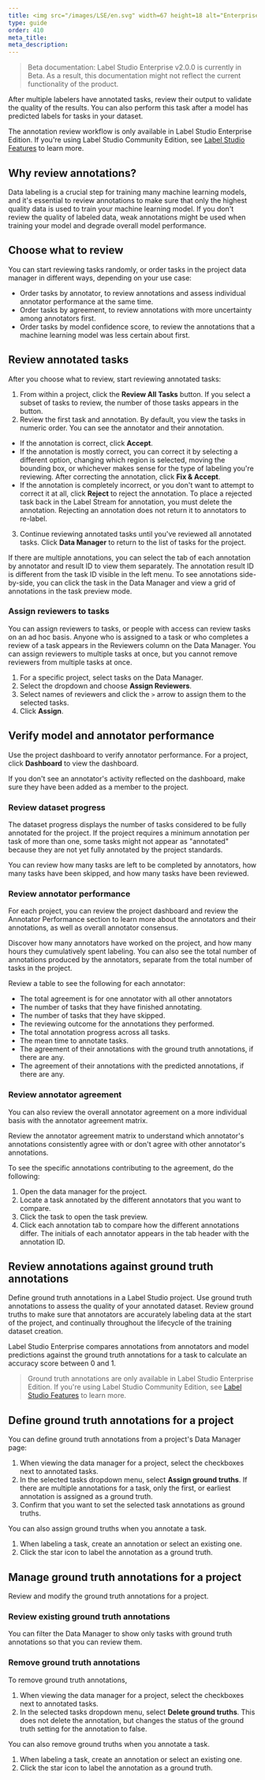 ```yaml
---
title: <img src="/images/LSE/en.svg" width=67 height=18 alt="Enterprise" style="vertical-align:middle"/> Review annotations in Label Studio
type: guide
order: 410
meta_title: 
meta_description:
---
```


> Beta documentation: Label Studio Enterprise v2.0.0 is currently in Beta. As a result, this documentation might not reflect the current functionality of the product.

After multiple labelers have annotated tasks, review their output to validate the quality of the results. You can also perform this task after a model has predicted labels for tasks in your dataset. 

<div class="enterprise"><p>
The annotation review workflow is only available in Label Studio Enterprise Edition. If you're using Label Studio Community Edition, see <a href="label_studio_compare.html">Label Studio Features</a> to learn more.
</p></div>

## Why review annotations?

Data labeling is a crucial step for training many machine learning models, and it's essential to review annotations to make sure that only the highest quality data is used to train your machine learning model. If you don't review the quality of labeled data, weak annotations might be used when training your model and degrade overall model performance. 

## Choose what to review

You can start reviewing tasks randomly, or order tasks in the project data manager in different ways, depending on your use case:
- Order tasks by annotator, to review annotations and assess individual annotator performance at the same time.
- Order tasks by agreement, to review annotations with more uncertainty among annotators first. 
- Order tasks by model confidence score, to review the annotations that a machine learning model was less certain about first. 

## Review annotated tasks

After you choose what to review, start reviewing annotated tasks:
1. From within a project, click the **Review All Tasks** button. If you select a subset of tasks to review, the number of those tasks appears in the button.
2. Review the first task and annotation. By default, you view the tasks in numeric order. You can see the annotator and their annotation. 
- If the annotation is correct, click **Accept**.
- If the annotation is mostly correct, you can correct it by selecting a different option, changing which region is selected, moving the bounding box, or whichever makes sense for the type of labeling you're reviewing. After correcting the annotation, click **Fix & Accept**. 
- If the annotation is completely incorrect, or you don't want to attempt to correct it at all, click **Reject** to reject the annotation. To place a rejected task back in the Label Stream for annotation, you must delete the annotation. Rejecting an annotation does not return it to annotators to re-label.
3. Continue reviewing annotated tasks until you've reviewed all annotated tasks. Click **Data Manager** to return to the list of tasks for the project.

If there are multiple annotations, you can select the tab of each annotation by annotator and result ID to view them separately. The annotation result ID is different from the task ID visible in the left menu. To see annotations side-by-side, you can click the task in the Data Manager and view a grid of annotations in the task preview mode.

### Assign reviewers to tasks
You can assign reviewers to tasks, or people with access can review tasks on an ad hoc basis. Anyone who is assigned to a task or who completes a review of a task appears in the Reviewers column on the Data Manager. You can assign reviewers to multiple tasks at once, but you cannot remove reviewers from multiple tasks at once.

1. For a specific project, select tasks on the Data Manager.
2. Select the dropdown and choose **Assign Reviewers**.
3. Select names of reviewers and click the `>` arrow to assign them to the selected tasks.
4. Click **Assign**. 

## Verify model and annotator performance 
Use the project dashboard to verify annotator performance. For a project, click **Dashboard** to view the dashboard.

If you don't see an annotator's activity reflected on the dashboard, make sure they have been added as a member to the project. 

### Review dataset progress

The dataset progress displays the number of tasks considered to be fully annotated for the project. If the project requires a minimum annotation per task of more than one, some tasks might not appear as "annotated" because they are not yet fully annotated by the project standards.

You can review how many tasks are left to be completed by annotators, how many tasks have been skipped, and how many tasks have been reviewed.

### Review annotator performance
For each project, you can review the project dashboard and review the Annotator Performance section to learn more about the annotators and their annotations, as well as overall annotator consensus.

Discover how many annotators have worked on the project, and how many hours they cumulatively spent labeling. You can also see the total number of annotations produced by the annotators, separate from the total number of tasks in the project.

Review a table to see the following for each annotator:
- The total agreement is for one annotator with all other annotators
- The number of tasks that they have finished annotating.
- The number of tasks that they have skipped.
- The reviewing outcome for the annotations they performed.
- The total annotation progress across all tasks.
- The mean time to annotate tasks.
- The agreement of their annotations with the ground truth annotations, if there are any.
- The agreement of their annotations with the predicted annotations, if there are any. 

### Review annotator agreement

You can also review the overall annotator agreement on a more individual basis with the annotator agreement matrix.

Review the annotator agreement matrix to understand which annotator's annotations consistently agree with or don't agree with other annotator's annotations. 

To see the specific annotations contributing to the agreement, do the following:
1. Open the data manager for the project.
2. Locate a task annotated by the different annotators that you want to compare.
3. Click the task to open the task preview.
4. Click each annotation tab to compare how the different annotations differ. The initials of each annotator appears in the tab header with the annotation ID.

## Review annotations against ground truth annotations 

Define ground truth annotations in a Label Studio project. Use ground truth annotations to assess the quality of your annotated dataset. Review ground truths to make sure that annotators are accurately labeling data at the start of the project, and continually throughout the lifecycle of the training dataset creation.

Label Studio Enterprise compares annotations from annotators and model predictions against the ground truth annotations for a task to calculate an accuracy score between 0 and 1.

> Ground truth annotations are only available in Label Studio Enterprise Edition. If you're using Label Studio Community Edition, see [Label Studio Features](label_studio_compare.html) to learn more.

## Define ground truth annotations for a project

You can define ground truth annotations from a project's Data Manager page:
1. When viewing the data manager for a project, select the checkboxes next to annotated tasks.
2. In the selected tasks dropdown menu, select **Assign ground truths**. If there are multiple annotations for a task, only the first, or earliest annotation is assigned as a ground truth. 
3. Confirm that you want to set the selected task annotations as ground truths. 

You can also assign ground truths when you annotate a task.
1. When labeling a task, create an annotation or select an existing one.
2. Click the star icon to label the annotation as a ground truth. 

## Manage ground truth annotations for a project

Review and modify the ground truth annotations for a project.

### Review existing ground truth annotations

You can filter the Data Manager to show only tasks with ground truth annotations so that you can review them. 

### Remove ground truth annotations
To remove ground truth annotations, 
1. When viewing the data manager for a project, select the checkboxes next to annotated tasks.
2. In the selected tasks dropdown menu, select **Delete ground truths**. This does not delete the annotation, but changes the status of the ground truth setting for the annotation to false.

You can also remove ground truths when you annotate a task.
1. When labeling a task, create an annotation or select an existing one.
2. Click the star icon to label the annotation as a ground truth. 
